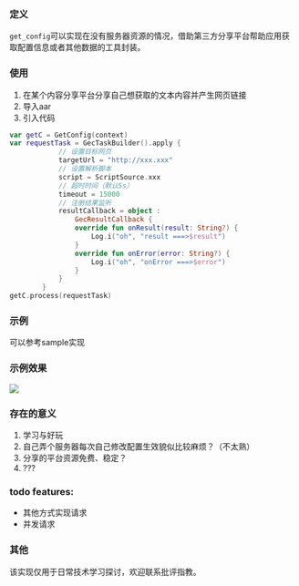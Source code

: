 ### 定义
`get_config`可以实现在没有服务器资源的情况，借助第三方分享平台帮助应用获取配置信息或者其他数据的工具封装。

### 使用
1. 在某个内容分享平台分享自己想获取的文本内容并产生网页链接
2. 导入aar
3. 引入代码

```kotlin
var getC = GetConfig(context)
var requestTask = GecTaskBuilder().apply {
            // 设置目标网页
            targetUrl = "http://xxx.xxx"
            // 设置解析脚本
            script = ScriptSource.xxx
            // 超时时间（默认5s）
            timeout = 15000
            // 注册结果监听
            resultCallback = object :
                GecResultCallback {
                override fun onResult(result: String?) {
                    Log.i("oh", "result ===>$result")
                }
                override fun onError(error: String?) {
                    Log.i("oh", "onError ===>$error")
                }
            }
        }
getC.process(requestTask)
```

### 示例
可以参考sample实现

### 示例效果
![](https://upload-images.jianshu.io/upload_images/1948083-e418c9b24c573590.jpg?imageMogr2/auto-orient/strip%7CimageView2/2/w/200)


### 存在的意义
1. 学习与好玩
2. 自己弄个服务器每次自己修改配置生效貌似比较麻烦？（不太熟）
3. 分享的平台资源免费、稳定？
4. ???

### todo features:
- 其他方式实现请求
- 并发请求

### 其他
该实现仅用于日常技术学习探讨，欢迎联系批评指教。
